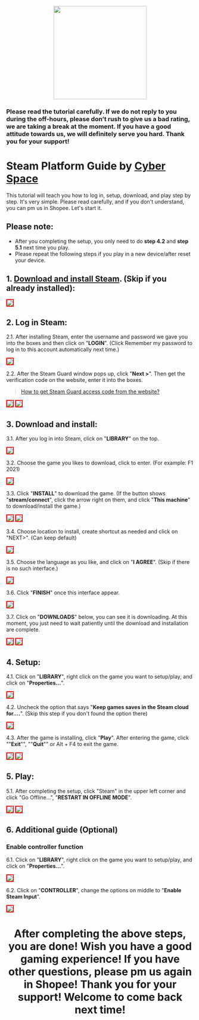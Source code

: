 <p align="center">
<img src="https://user-images.githubusercontent.com/91774682/135708227-fefb44fa-ae60-4d5b-8cdf-a68d30176e66.png" width="250" height="250">
</p>

### Please read the tutorial carefully. If we do not reply to you during the off-hours, please don’t rush to give us a bad rating, we are taking a break at the moment. If you have a good attitude towards us, we will definitely serve you hard. Thank you for your support!
 
# Steam Platform Guide by [Cyber Space](https://shopee.com.my/cyberspace1902)
This tutorial will teach you how to log in, setup, download, and play step by step. It's very simple. Please read carefully, and if you don't understand, you can pm us in Shopee. Let's start it.

## Please note:
* After you completing the setup, you only need to do **step 4.2** and **step 5.1** next time you play.
* Please repeat the following steps if you play in a new device/after reset your device.

## 1. [Download and install Steam](https://store.steampowered.com/about/). (Skip if you already installed):

 <img src="https://user-images.githubusercontent.com/91774682/135745721-68d77853-dcd6-4af9-9022-68fd87ce83e3.jpg" style="border: 2px solid red" />

## 2. Log in Steam:

2.1. After installing Steam, enter the username and password we gave you into the boxes and then click on "**LOGIN**". (Click Remember my password to log in to this account automatically next time.)

<img src="https://user-images.githubusercontent.com/91774682/135746372-c50e3052-db32-48d0-9278-fa797d9d1034.jpg" style="border: 2px solid red" />

2.2. After the Steam Guard window pops up, click "**Next >**". Then get the verification code on the website, enter it into the boxes.

> [How to get Steam Guard access code from the website?](https://cutt.ly/dEXhDw8)

 <img src="https://user-images.githubusercontent.com/91774682/135746485-c171ef77-d583-4c72-87e8-6573b8cb23aa.jpg" style="border: 2px solid red" />
 
 <img src="https://user-images.githubusercontent.com/91774682/135746487-421ed157-2192-49e0-9b64-7670737efbcf.jpg" style="border: 2px solid red" />

## 3. Download and install:
3.1. After you log in into Steam, click on "**LIBRARY**" on the top.

 <img src="https://user-images.githubusercontent.com/91774682/135746879-888520a8-a73a-4293-b1bc-8e55963eb131.jpg" style="border: 2px solid red" />

3.2. Choose the game you likes to download, click to enter. (For example: F1 2021)

 <img src="https://user-images.githubusercontent.com/91774682/135747116-4d8c908c-b079-423d-bf58-170000da31c0.jpg" style="border: 2px solid red" />

3.3. Click "**INSTALL**" to download the game. (If the button shows "**stream/connect**", click the arrow right on them, and click "**This machine**" to download/install the game.)

 <img src="https://user-images.githubusercontent.com/91774682/135747351-40eb7a3e-bf64-4a9f-94ca-e2dc14da586b.jpg" style="border: 2px solid red" />
 
 <img src="https://user-images.githubusercontent.com/91774682/135747353-b9d970e0-038f-4d8f-94a6-71c0cfd21eff.jpg" style="border: 2px solid red" />

3.4. Choose location to install, create shortcut as needed and click on "NEXT>". (Can keep default)

 <img src="https://user-images.githubusercontent.com/91774682/135748741-792bb820-51fc-407a-bcc8-6b8b7057b309.jpg" style="border: 2px solid red" />

3.5. Choose the language as you like, and click on "**I AGREE**". (Skip if there is no such interface.)

 <img src="https://user-images.githubusercontent.com/91774682/135748869-744f9f70-748c-46f3-b0a5-fb3673fe1295.jpg" style="border: 2px solid red" />

3.6. Click "**FINISH**" once this interface appear.

 <img src="https://user-images.githubusercontent.com/91774682/135748907-cf4a5de7-8d74-40f3-a1f0-b2a453982bc1.jpg" style="border: 2px solid red" />

3.7. Click on "**DOWNLOADS**" below, you can see it is downloading. At this moment, you just need to wait patiently until the download and installation are complete.

 <img src="https://user-images.githubusercontent.com/91774682/135749211-634f0019-6fc8-4aad-9214-47994d4dd5c9.jpg" style="border: 2px solid red" />
 
 <img src="https://user-images.githubusercontent.com/91774682/135749163-b516740d-7ee2-42d8-a96b-9133c50caf81.png" style="border: 2px solid red" />

## 4. Setup:

4.1. Click on "**LIBRARY**", right click on the game you want to setup/play, and click on "**Properties...**".

 <img src="https://user-images.githubusercontent.com/91774682/135749352-1903f1f8-1542-427c-86f2-58459f36b33e.jpg" style="border: 2px solid red" />

4.2. Uncheck the option that says "**Keep games saves in the Steam cloud for....**". (Skip this step if you don't found the option there)

 <img src="https://user-images.githubusercontent.com/91774682/135749647-ee7160cd-1ccc-4422-b2af-f5c6bf412d5f.jpg" style="border: 2px solid red" />

4.3. After the game is installing, click "**Play**". After entering the game, click ""**Exit**"", ""**Quit**"" or Alt + F4 to exit the game.

<img src="https://user-images.githubusercontent.com/91774682/135750002-a20c5a37-45a3-4596-89e2-40578aaf6832.jpg" style="border: 2px solid red" />

<img src="https://user-images.githubusercontent.com/91774682/135750191-464f7ac2-e243-42a1-87f1-128f537a721e.jpg" style="border: 2px solid red" />

## 5. Play:

5.1. After completing the setup, click "Steam" in the upper left corner and click "Go Offline...", "**RESTART IN OFFLINE MODE**".

<img src="https://user-images.githubusercontent.com/91774682/135750380-1a61c6f1-e1b0-425d-9507-5fd60f13b439.jpg" style="border: 2px solid red" />

<img src="https://user-images.githubusercontent.com/91774682/135750464-f6ae2666-4317-4eb4-baa8-80162d78021a.jpg" style="border: 2px solid red" />

## 6. Additional guide (Optional)

### Enable controller function

6.1. Click on "**LIBRARY**", right click on the game you want to setup/play, and click on "**Properties...**".

<img src="https://user-images.githubusercontent.com/91774682/135749352-1903f1f8-1542-427c-86f2-58459f36b33e.jpg" style="border: 2px solid red" />

6.2. Click on "**CONTROLLER**", change the options on middle to "**Enable Steam Input**".

<img src="https://user-images.githubusercontent.com/91774682/135759643-178b6bf3-4baa-4400-b498-11059775055c.jpg" style="border: 2px solid red" />

<h2></h2>

<center> <h1>After completing the above steps, you are done! Wish you have a good gaming experience! If you have other questions, please pm us again in Shopee! Thank you for your support! Welcome to come back next time!</h1> </center>
